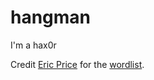 # hangman
I'm a hax0r

Credit [Eric Price](https://www.cs.utexas.edu/~ecprice/) for the [wordlist](https://www.mit.edu/~ecprice/wordlist.10000).
